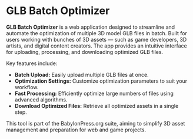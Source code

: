 # GLB Batch Optimizer

**GLB Batch Optimizer** is a web application designed to streamline and automate the optimization of multiple 3D model GLB files in batch. Built for users working with bunches of 3D assets — such as game developers, 3D artists, and digital content creators. The app provides an intuitive interface for uploading, processing, and downloading optimized GLB files.

Key features include:

- **Batch Upload:** Easily upload multiple GLB files at once.
- **Optimization Settings:** Customize optimization parameters to suit your workflow.
- **Fast Processing:** Efficiently optimize large numbers of files using advanced algorithms.
- **Download Optimized Files:** Retrieve all optimized assets in a single step.

This tool is part of the BabylonPress.org suite, aiming to simplify 3D asset management and preparation for web and game projects.
